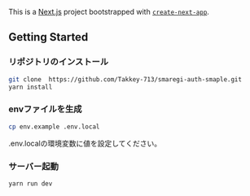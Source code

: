 This is a [Next.js](https://nextjs.org/) project bootstrapped with [`create-next-app`](https://github.com/vercel/next.js/tree/canary/packages/create-next-app).

## Getting Started

### リポジトリのインストール

```bash
git clone  https://github.com/Takkey-713/smaregi-auth-smaple.git
yarn install
```

### envファイルを生成

```bash
cp env.example .env.local
```

.env.localの環境変数に値を設定してください。

### サーバー起動

```bash
yarn run dev
```
